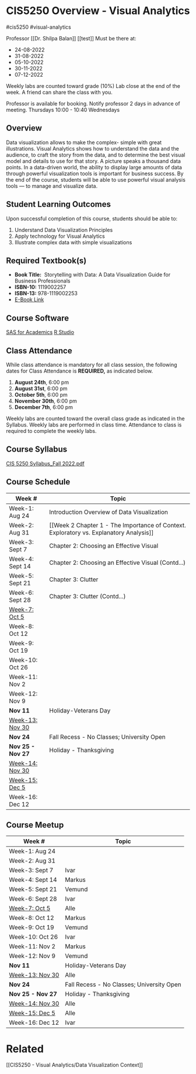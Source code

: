 # CIS5250 Overview - Visual Analytics
#cis5250 #visual-analytics

Professor [[Dr. Shilpa Balan]]
[[test]]
Must be there at:
- 24-08-2022
- 31-08-2022
- 05-10-2022
- 30-11-2022
- 07-12-2022

Weekly labs are counted toward grade (10%)
Lab close at the end of the week.
A friend can share the class with you.

Professor is available for booking. Notify professor 2 days in advance of meeting.
Thursdays 10:00 - 10:40
Wednesdays  

## Overview
Data visualization allows to make the complex- simple with great illustrations. Visual Analytics shows how to understand the data and the audience, to craft the story from the data, and to determine the best visual model and details to use for that story. A picture speaks a thousand data points. In a data-driven world, the ability to display large amounts of data through powerful visualization tools is important for business success. By the end of the course, students will be able to use powerful visual analysis tools –– to manage and visualize data. 

## Student Learning Outcomes
Upon successful completion of this course, students should be able to:
1.  Understand Data Visualization Principles
2.  Apply technology for Visual Analytics
3.  Illustrate complex data with simple visualizations

## Required Textbook(s)
-   **Book Title:**  Storytelling with Data: A Data Visualization Guide for Business Professionals
-   **ISBN-10:** 1119002257         
-   **ISBN-13:** 978-1119002253
-   [E-Book Link](https://www.wiley.com/en-us/Storytelling+with+Data%3A+A+Data+Visualization+Guide+for+Business+Professionals-p-9781119002253 "Link")

## Course Software
[SAS for Academics](https://www.sas.com/en_us/software/on-demand-for-academics.html)
[R Studio](https://rstudio.com/)

## Class Attendance
While class attendance is mandatory for all class session, the following dates for Class Attendance is **REQUIRED,** as indicated below.

1.  **August 24th**, 6:00 pm
2.  **August 31st**, 6:00 pm
3.  **October 5th**, 6:00 pm
4.  **November 30th**, 6:00 pm
5.  **December 7th**, 6:00 pm

Weekly labs are counted toward the overall class grade as indicated in the Syllabus. Weekly labs are performed in class time. Attendance to class is required to complete the weekly labs.

## Course Syllabus
[CIS 5250 Syllabus_Fall 2022.pdf](https://calstatela.instructure.com/courses/77321/files/11709285?wrap=1 "CIS 5250 Syllabus_Fall 2022.pdf")

## Course Schedule
| Week #                 | Topic                                                                                  |
| ---------------------- | -------------------------------------------------------------------------------------- |
| Week-1: Aug 24         | Introduction Overview of Data Visualization                                            |
| Week-2: Aug 31         | [[Week 2 Chapter 1 - The Importance of Context. Exploratory vs. Explanatory Analysis]] |
| Week-3: Sept 7         | Chapter 2: Choosing an Effective Visual                                                |
| Week-4: Sept 14        | Chapter 2: Choosing an Effective Visual  (Contd...)                                    |
| Week-5: Sept 21        | Chapter 3: Clutter                                                                     |
| Week-6: Sept 28        | Chapter 3: Clutter (Contd...)                                                          |
| <u>Week-7: Oct 5</u>   |                                                                                        |
| Week-8: Oct 12         |                                                                                        |
| Week-9: Oct 19         |                                                                                        |
| Week-10: Oct 26        |                                                                                        |
| Week-11: Nov 2         |                                                                                        |
| Week-12: Nov 9         |                                                                                        |
| **Nov 11**             |  Holiday-Veterans Day                                                                                      |
| <u>Week-13: Nov 30</u> |                                                                                        |
| **Nov 24**             | Fall Recess - No Classes; University Open                                              |
| **Nov 25 - Nov 27**    | Holiday - Thanksgiving                                                                 |
| <u>Week-14: Nov 30</u>        |                                                                                        |
| <u>Week-15: Dec 5</u>              |                                                                                        |
| Week-16: Dec 12              |                                                                                        |

## Course Meetup
| Week #                 | Topic                                     |
| ---------------------- | ----------------------------------------- |
| Week-1: Aug 24         |                                           |
| Week-2: Aug 31         |                                           |
| Week-3: Sept 7         |  Ivar                                         |
| Week-4: Sept 14        |  Markus                                         |
| Week-5: Sept 21        |  Vemund                                         |
| Week-6: Sept 28        |  Ivar                                         |
| <u>Week-7: Oct 5</u>   |      Alle                                     |
| Week-8: Oct 12         | Markus                                          |
| Week-9: Oct 19         | Vemund                                          |
| Week-10: Oct 26        | Ivar                                          |
| Week-11: Nov 2         | Markus                                          |
| Week-12: Nov 9         |  Vemund                                         |
| **Nov 11**             | Holiday-Veterans Day                      |
| <u>Week-13: Nov 30</u> |    Alle                                       |
| **Nov 24**             | Fall Recess - No Classes; University Open |
| **Nov 25 - Nov 27**    | Holiday - Thanksgiving                    |
| <u>Week-14: Nov 30</u> | Alle                                          |
| <u>Week-15: Dec 5</u>  | Alle                                          |
| Week-16: Dec 12        | Ivar                                          |

# Related
[[CIS5250 - Visual Analytics/Data Visualization Context]]